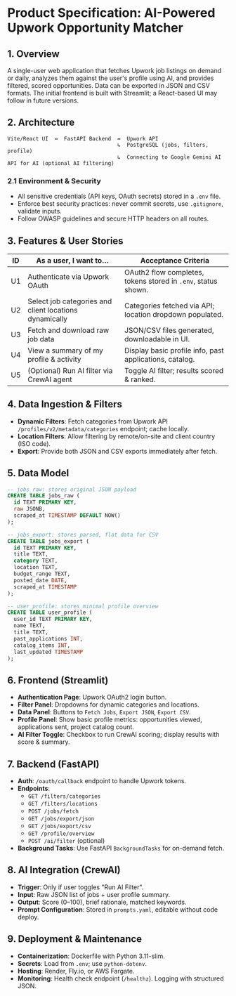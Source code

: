 # Product Specification: AI-Powered Upwork Opportunity Matcher

## 1. Overview
A single-user web application that fetches Upwork job listings on demand or daily, analyzes them against the user's profile using AI, and provides filtered, scored opportunities. Data can be exported in JSON and CSV formats. The initial frontend is built with Streamlit; a React-based UI may follow in future versions.

## 2. Architecture

```
Vite/React UI  ↔  FastAPI Backend  ↔  Upwork API
                                   ↳  PostgreSQL (jobs, filters, profile)
                                   ↳  Connecting to Google Gemini AI API for AI (optional AI filtering)
```

### 2.1 Environment & Security
* All sensitive credentials (API keys, OAuth secrets) stored in a `.env` file.
* Enforce best security practices: never commit secrets, use `.gitignore`, validate inputs.
* Follow OWASP guidelines and secure HTTP headers on all routes.

## 3. Features & User Stories

| ID | As a user, I want to… | Acceptance Criteria |
|----|----------------------|-------------------|
| U1 | Authenticate via Upwork OAuth | OAuth2 flow completes, tokens stored in `.env`, status shown. |
| U2 | Select job categories and client locations dynamically | Categories fetched via API; location dropdown populated. |
| U3 | Fetch and download raw job data | JSON/CSV files generated, downloadable in UI. |
| U4 | View a summary of my profile & activity | Display basic profile info, past applications, catalog. |
| U5 | (Optional) Run AI filter via CrewAI agent | Toggle AI filter; results scored & ranked. |

## 4. Data Ingestion & Filters
* **Dynamic Filters**: Fetch categories from Upwork API `/profiles/v2/metadata/categories` endpoint; cache locally.
* **Location Filters**: Allow filtering by remote/on-site and client country (ISO code).
* **Export**: Provide both JSON and CSV exports immediately after fetch.

## 5. Data Model

```sql
-- jobs_raw: stores original JSON payload
CREATE TABLE jobs_raw (
  id TEXT PRIMARY KEY,
  raw JSONB,
  scraped_at TIMESTAMP DEFAULT NOW()
);

-- jobs_export: stores parsed, flat data for CSV
CREATE TABLE jobs_export (
  id TEXT PRIMARY KEY,
  title TEXT,
  category TEXT,
  location TEXT,
  budget_range TEXT,
  posted_date DATE,
  scraped_at TIMESTAMP
);

-- user_profile: stores minimal profile overview
CREATE TABLE user_profile (
  user_id TEXT PRIMARY KEY,
  name TEXT,
  title TEXT,
  past_applications INT,
  catalog_items INT,
  last_updated TIMESTAMP
);
```

## 6. Frontend (Streamlit)
* **Authentication Page**: Upwork OAuth2 login button.
* **Filter Panel**: Dropdowns for dynamic categories and locations.
* **Data Panel**: Buttons to `Fetch Jobs`, `Export JSON`, `Export CSV`.
* **Profile Panel**: Show basic profile metrics: opportunities viewed, applications sent, project catalog count.
* **AI Filter Toggle**: Checkbox to run CrewAI scoring; display results with score & summary.

## 7. Backend (FastAPI)
* **Auth**: `/oauth/callback` endpoint to handle Upwork tokens.
* **Endpoints**:
   * `GET /filters/categories`
   * `GET /filters/locations`
   * `POST /jobs/fetch`
   * `GET /jobs/export/json`
   * `GET /jobs/export/csv`
   * `GET /profile/overview`
   * `POST /ai/filter` (optional)
* **Background Tasks**: Use FastAPI `BackgroundTasks` for on-demand fetch.

## 8. AI Integration (CrewAI)
* **Trigger**: Only if user toggles "Run AI Filter".
* **Input**: Raw JSON list of jobs + user profile summary.
* **Output**: Score (0–100), brief rationale, matched keywords.
* **Prompt Configuration**: Stored in `prompts.yaml`, editable without code deploy.

## 9. Deployment & Maintenance
* **Containerization**: Dockerfile with Python 3.11-slim.
* **Secrets**: Load from `.env`; use `python-dotenv`.
* **Hosting**: Render, Fly.io, or AWS Fargate.
* **Monitoring**: Health check endpoint (`/healthz`). Logging with structured JSON.
